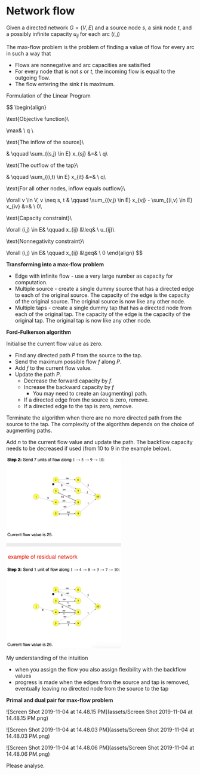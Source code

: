# Network flow

Given a directed network $G = (V,E)$ and a source node $s$, a sink node $t$, and a possibly infinite capacity $u_{ij}$ for each arc $(i,j)$

The max-flow problem is the problem of finding a value of flow for every arc in such a way that

- Flows are nonnegative and arc capacities are satisified
- For every node that is not $s$ or $t$, the incoming flow is equal to the outgoing flow.
- The flow entering the sink $t$ is maximum.



Formulation of the Linear Program

$$
\begin{align}

\text{Objective function}\\

\max& \ q \\

\text{The inflow of the source}\\

  & \qquad \sum_{(s,j) \in E} x_{sj} &=& \ q\\

\text{The outflow of the tap}\\

  & \qquad \sum_{(i,t) \in E} x_{it} &=& \ q\\

\text{For all other nodes, inflow equals outflow}\\

\forall v \in V, v \neq s, t &
  \qquad \sum_{(v,j) \in E} x_{vj} 
       - \sum_{(i,v) \in E} x_{iv} &=& \ 0\\

\text{Capacity constraint}\\

\forall (i,j) \in E&
  \qquad x_{ij} &\leq& \ u_{ij}\\

\text{Nonnegativity constraint}\\

\forall (i,j) \in E&
  \qquad x_{ij} &\geq& \ 0
\end{align}
$$

**Transforming into a max-flow problem**

- Edge with infinite flow - use a very large number as capacity for computation.
- Multiple source - create a single dummy source that has a directed edge to each of the original source. The capacity of the edge is the capacity of the original source. The original source is now like any other node.
- Multiple taps - create a single dummy tap that has a directed node from each of the original tap. The capacity of the edge is the capacity of the original tap. The original tap is now like any other node.



**Ford-Fulkerson algorithm**

Initialise the current flow value as zero.

- Find any directed path $P$ from the source to the tap. 
- Send the maximum possible flow $f$ along $P$.
- Add $f$ to the current flow value.
- Update the path $P$.
  - Decrease the forward capacity by $f$.
  - Increase the backward capacity by $f$
    - You may need to create an (augmenting) path.
  - If a directed edge from the source is zero, remove.
  - If a directed edge to the tap is zero, remove.

Terminate the algorithm when there are no more directed path from the source to the tap. The complexity of the algorithm depends on the choice of augmenting paths.

Add $n$ to the current flow value and update the path. The backflow capacity needs to be decreased if used (from 10 to 9 in the example below). 

<img src="assets/Screenshot 2019-11-04 at 12.52.50 PM.png" alt="Screenshot 2019-11-04 at 12.52.50 PM" style="zoom:50%;" />

My understanding of the intuition
- when you assign the flow you also assign flexibility with the backflow values
- progress is made when the edges from the source and tap is removed, eventually leaving no directed node from the source to the tap



**Primal and dual pair for max-flow problem**

![Screen Shot 2019-11-04 at 14.48.15 PM](assets/Screen Shot 2019-11-04 at 14.48.15 PM.png)

![Screen Shot 2019-11-04 at 14.48.03 PM](assets/Screen Shot 2019-11-04 at 14.48.03 PM.png)

![Screen Shot 2019-11-04 at 14.48.06 PM](assets/Screen Shot 2019-11-04 at 14.48.06 PM.png)

Please analyse.